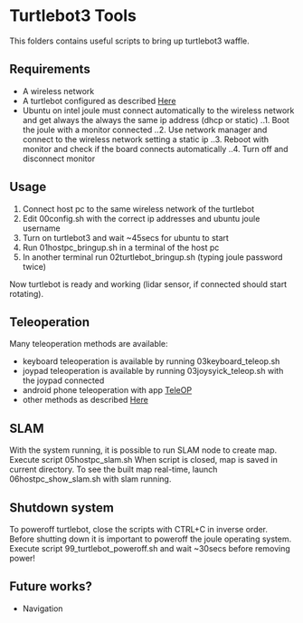 # Turtlebot3 Tools

This folders contains useful scripts to bring up turtlebot3 waffle.

## Requirements
* A wireless network
* A turtlebot configured as described [Here](http://webcache.googleusercontent.com/search?q=cache:https://turtlebot3.readthedocs.io/en/latest/sbc_software.html)
* Ubuntu on intel joule must connect automatically to the wireless network and get always the always the same ip address (dhcp or static)
..1. Boot the joule with a monitor connected
..2. Use network manager and connect to the wireless network setting a static ip
..3. Reboot with monitor and check if the board connects automatically
..4. Turn off and disconnect monitor

## Usage
1. Connect host pc to the same wireless network of the turtlebot
2. Edit 00config.sh with the correct ip addresses and ubuntu joule username
3. Turn on turtlebot3 and wait ~45secs for ubuntu to start
4. Run 01hostpc_bringup.sh in a terminal of the host pc
5. In another terminal run 02turtlebot_bringup.sh (typing joule password twice)

Now turtlebot is ready and working (lidar sensor, if connected should start rotating).

## Teleoperation
Many teleoperation methods are available:
* keyboard teleoperation is available by running 03keyboard_teleop.sh
* joypad teleoperation is available by running 03joysyick_teleop.sh with the joypad connected
* android phone teleoperation with app [TeleOP](https://play.google.com/store/apps/details?id=com.github.rosjava.android_apps.teleop.indigo)
* other methods as described [Here](http://webcache.googleusercontent.com/search?q=cache:https://turtlebot3.readthedocs.io/en/latest/teleoperation.html)

## SLAM
With the system running, it is possible to run SLAM node to create map.
Execute script 05hostpc_slam.sh
When script is closed, map is saved in current directory.
To see the built map real-time, launch 06hostpc_show_slam.sh with slam running.

## Shutdown system
To poweroff turtlebot, close the scripts with CTRL+C in inverse order.
Before shutting down it is important to poweroff the joule operating system.
Execute script 99_turtlebot_poweroff.sh and wait ~30secs before removing power!

## Future works?
* Navigation

